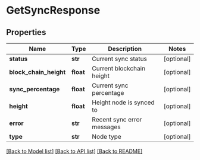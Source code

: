 # GetSyncResponse

## Properties
Name | Type | Description | Notes
------------ | ------------- | ------------- | -------------
**status** | **str** | Current sync status | [optional] 
**block_chain_height** | **float** | Current blockchain height | [optional] 
**sync_percentage** | **float** | Current sync percentage | [optional] 
**height** | **float** | Height node is synced to | [optional] 
**error** | **str** | Recent sync error messages | [optional] 
**type** | **str** | Node type | [optional] 

[[Back to Model list]](../README.md#documentation-for-models) [[Back to API list]](../README.md#documentation-for-api-endpoints) [[Back to README]](../README.md)



